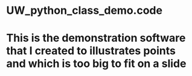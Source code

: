 UW_python_class_demo.code
=========================

This is the demonstration software that I created to illustrates points and which is too big to fit on a slide
=======

